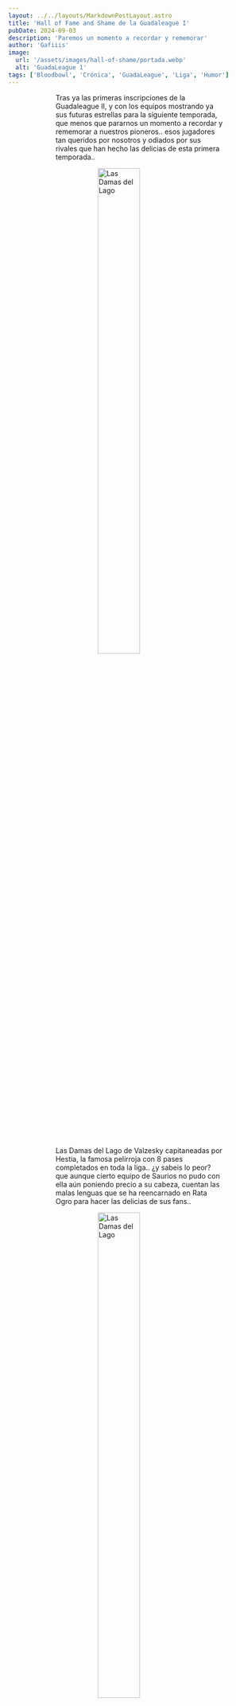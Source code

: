 ```yaml
---
layout: ../../layouts/MarkdownPostLayout.astro
title: 'Hall of Fame and Shame de la Guadaleague I'
pubDate: 2024-09-03
description: 'Paremos un momento a recordar y rememorar'
author: 'Gafiiis'
image:
  url: '/assets/images/hall-of-shame/portada.webp'
  alt: 'GuadaLeague 1'
tags: ['Bloodbowl', 'Crónica', 'GuadaLeague', 'Liga', 'Humor']
---
```


Tras ya las primeras inscripciones de la Guadaleague II, y con los equipos mostrando ya sus futuras estrellas para la siguiente temporada, que menos que pararnos un momento a recordar y rememorar a nuestros pioneros.. esos jugadores tan queridos por nosotros y odiados por sus rivales que han hecho las delicias de esta primera temporada..

![Las Damas del Lago](/assets/images/hall-of-shame/1.webp)

Las Damas del Lago de Valzesky capitaneadas por Hestia, la famosa pelirroja con 8 pases completados en toda la liga.. ¿y sabeis lo peor? que aunque cierto equipo de Saurios no pudo con ella aún poniendo precio a su cabeza, cuentan las malas lenguas que se ha reencarnado en Rata Ogro para hacer las delicias de sus fans..

![Las Damas del Lago](/assets/images/hall-of-shame/2.webp)

![Enseña la leña](/assets/images/hall-of-shame/3.webp)

Juapo con sus Elfos Silvanos se presentaba con dos hermanos bailarines con muchas cosas en común, Orëganön y Pimentön, siendo la más parecida de ellas que a los dos les gustaba romperse los tobillos solos.. esperemos que en esta nueva temporada su entrenador compre un par de gafas a sus nuevos bailarines para que vean a tiempo los escalones..

![Las Ágilas del endzone](/assets/images/hall-of-shame/4.webp)

Guybrush y sus Aguilas llegaron poco a la Endzone ya que nos tuvieron que abandonar antes de tiempo pero quedará para el recuerdo su Ogro Sges Slatehead que los pocos partidos que jugó se los pasó repartiendo ostias.. 6 bajas ni más ni menos..

![Linares Mineros CD](/assets/images/hall-of-shame/5.webp)

Emi y sus enanos del caos entraron tarde a la liga (y si hubieran entrado desde el principio seguro que estarían mucho más arriba en la clasificación..) pero dejaron para el recuerdo uno de los Centauros más optimizados que te puedas imaginar.. ¿Las habilidades aleatorias son malas decían? No si te sale Luchador, Defensa y Golpe Mortífero!

![Phentasia el centauro](/assets/images/hall-of-shame/6.webp)

![Club deportivo Gobbo](/assets/images/hall-of-shame/7.webp)

Alka y sus Gobbos, no tengo datos, pero tampoco dudas, que es el equipo que más unos y calvos ha sacado en toda la liga.. ¿Por cierto, sabeis que hace una motosierra después de recibir todo el cuidado y cariño de su entrenador? ¡Suicidarse en turno 1!

![La motosierra que no sierra](/assets/images/hall-of-shame/8.webp)

![Hijos de dagon](/assets/images/hall-of-shame/9.webp)

El comisario, corrupto como pocos, ladrón, estafador, engañador y sucio.. y con el pichichi de la liga! La ratita Davukch realizó 8 TD durante toda la temporada! (Cosquillas quedó tan harta de lo maluzo que era su entrenador que decidió abandonar el equipo antes de acabar la temporada..)

![Gyoqeekch, la rata ogro](/assets/images/hall-of-shame/10.webp)

![Mosquetes Jezzails](/assets/images/hall-of-shame/11.webp)

Jorgitolong y sus skaven.. apodados Golden Skaventrotter, fueron el equipo encargado de darnos las jugadas más inverosímiles de la liga y de generar la gran mayoría de lloros de sus rivales por el grupo.. Como muestra, un botón.. ¿Desde cuando los corredores de alcantarilla pasan el balón? pues tanto Zoskoch como Tat realizaron pases en la liga.. increible..

![WAAAGHRRIOR POETS](/assets/images/hall-of-shame/12.webp)

Hasta ahora poco hemos hablado del Blood, del juego subterráneo, de las triquiñuelas, de las faltas.. pues tranquilos! Hemos llegado a Drakinho y sus Orcos Negros.. y pensareis, que miedo los orcos, ¿verdad? PUES NO, PELOZUZIO MENDIETA! No se ha visto Goblin más cab\*\*\* en la faz de la tierra..

![Faltas de "Pelozuzio" Mendieta](/assets/images/hall-of-shame/13.webp)

![Blood and gold](/assets/images/hall-of-shame/14.webp)

Que decir de Trezu.. fundador de la asociación “Momias por la Paz” tras pasarse toda la temporada viendo como sus momias se pasaban dando abrazos a sus rivales.. Cuenta la leyenda que en un partido una de esas Momias causó una baja y se sintió tan mal tan mal tan mal que el siguiente partido se murió y no regeneró.. que desastre..

![Momias de blood and gold](/assets/images/hall-of-shame/15.webp)

![Sharkblood](/assets/images/hall-of-shame/16.webp)

En la GuadaLeague se forman estrellas también y Funes y sus Sharkblood nos enseñaron que independientemente de que Games Workshop saque sus Eslizones Estrellas, la mejor pareja de eslizones de la liga son Ojillos y Jaws. Que levante la mano quien no haya sido placado por sorpresa por Ojillos o haya intentado placar, sin suerte, a Jaws.. Me los pido como jugadores estrella para la próxima liga!!

![Ojillos y Jaws de los Sharkblood](/assets/images/hall-of-shame/17.webp)

![Hellebron chupa el balón](/assets/images/hall-of-shame/18.webp)

Stiros, a parte de enseñarnos a pintar con su guía, nos ha pintado la cara a más de uno.. por que claro, ves elfos, frágiles, hábiles, que no van a pegarse.. PERO NO! 8 placares en su equipo (elfos con complejo de enanos.. quien sabe..) y el equipo con más asesinatos de toda la liga.. Para que luego vuelvan a decir que los elfos son de papel..

![El más asesino](/assets/images/hall-of-shame/19.webp)

![Salamandras peleonas](/assets/images/hall-of-shame/20.webp)

Las Salamandras de Gafiiis han peleado, si, el problema es que cuentan las malas lenguas que no había buena sintonía en el vestuario y que cierto Kroxigor (KR7 apodado por su compañeros) era un poco soberbio.. 4 MVP en toda la liga.. y luego, ¿para qué? ¿para quedarse tonto en el turno importante? Pues si amigos..

![Sin pelos en la lengua... ni en la cabeza](/assets/images/hall-of-shame/21.webp)

Una de Oreja, Una de Torreznos, Una de Alioliii, ¿barra de un bar o Jdiegar y sus Slann ya te van ganando 3-0? Lucharon hasta el final y le dieron emoción a la liga pero al final se conformaron con la medalla de plata.. guardaros este equipo para poder tirarselo a la cara a quien os diga que la comida Veggie es la mejor!

![Salamandras peleonas](/assets/images/hall-of-shame/22.webp)

Qué decir de nuestro campeón.. Fran y sus Red Falcons se hicieron con el título (aunque empezaron con un Ogro muerto DEP).. Podríamos hablar de sus Blitzers Bud and Weiser.. de su Catcher Calafalas con 17 habilidades (son “solo” 7 pero me gusta el drama literario) de que fue el equipo más valorado de la liga.. el más experimentado.. el más popular.. el más versátil.. el más anotador.. el más bestia.. el que tuvo la mejor racha.. básicamente el mejor.. y encima, cuando jugabas contra él, te sacaba a la Lanza Tartas y te mataba a todos los moñecos.. si es que así no se puede..

![Salamandras peleonas](/assets/images/hall-of-shame/23.webp)

Bueno, gracias a todos por llegar hasta aquí, espero que os hayais pegado unas risas (y alguna lagrimilla del recuerdo de tiempos felices y divertidos) y nos vemos por los campos de la GuadaLeague II!

<style>
    a {
      color: red;
      text-decoration: none;
    }
    img{
      width:100%
    }
    @media screen and (min-width: 636px) {
      img {
        width:50%;
        margin-left:25%;
      }

      img.big {
        width:100%;
      }

      h2,h3 {
        padding:0em 5em 0em 5em;
      }
      ul,li{
        margin-left: 3em;
        list-style:none;
      }
      h1 {
        text-align: center;
      }
      p {
        padding:0em 5em 0em 5em;
      }
      p {
        max-width: 90%;
        margin-left: 5%;
      }
    }
</style>
